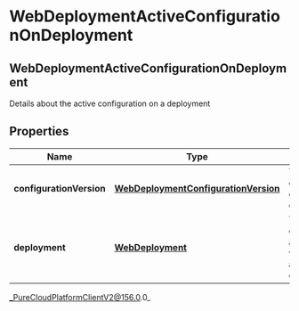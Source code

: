 # WebDeploymentActiveConfigurationOnDeployment

## WebDeploymentActiveConfigurationOnDeployment
Details about the active configuration on a deployment

## Properties

|Name | Type | Description | Notes|
|------------ | ------------- | ------------- | -------------|
| **configurationVersion** | [**WebDeploymentConfigurationVersion**](WebDeploymentConfigurationVersion) | The active configuration on a deployment | [optional] |
| **deployment** | [**WebDeployment**](WebDeployment) | The web deployment associated with the active configuration | [optional] |



_PureCloudPlatformClientV2@156.0.0_
